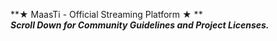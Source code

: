 **★	 MaasTi - Official Streaming Platform ★	**<br />
***Scroll Down for Community Guidelines and Project Licenses.***
